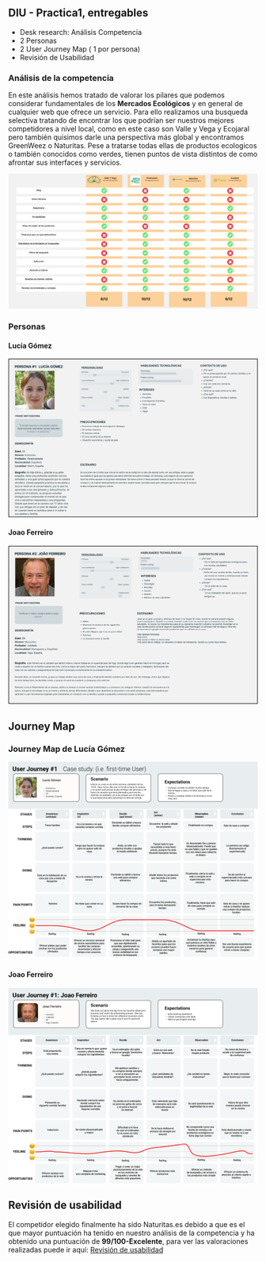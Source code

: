 ## DIU - Practica1, entregables


- Desk research: Análisis Competencia 
- 2 Personas 
- 2 User Journey Map  ( 1 por persona)
- Revisión de Usabilidad 

### Análisis de la competencia
En este análisis hemos tratado de valorar los pilares que podemos considerar fundamentales de los **Mercados Ecológicos** y en general de cualquier web que ofrece un servicio. Para ello realizamos una busqueda selectiva tratando de encontrar los que podrían ser nuestros mejores competidores a nivel local, como en este caso son Valle y Vega y Ecojaral pero también quisimos darle una perspectiva más global y encontramos GreenWeez o Naturitas. Pese a tratarse todas ellas de productos ecologicos o también conocidos como verdes, tienen puntos de vista distintos de como afrontar sus interfaces y servicios.

![Análisis de la competencia](Competitor%20Analisis.png)

### Personas

#### Lucía Gómez
![Lucía Gómez Persona](Lucía%20Gómez%20Persona.png)

#### Joao Ferreiro
![Joao Ferreriro Persona](Joao%20Ferreiro%20Persona.png)

## Journey Map

### Journey Map de Lucía Gómez
![Journey Map de Lucía Gómez](Lucía%20Gómez%20Journey%20Map.png)

#### Joao Ferreiro
![Journey Map de Joao Ferreiro](Joao%20Ferreiro%20Journey%20Map.png)

## Revisión de usabilidad 
El competidor elegido finalmente ha sido Naturitas.es debido a que es el que mayor puntuación ha tenido en nuestro análisis de la competencia y ha obtenido una puntuación de **99/100-Excelente**, para ver las valoraciones realizadas puede ir aquí: 
[Revisión de usabilidad](https://docs.google.com/spreadsheets/d/10pyv0eafU9yzs6Yo7bgGHnGT2njIAScI/edit?usp=sharing&ouid=103161517094617397240&rtpof=true&sd=true)
